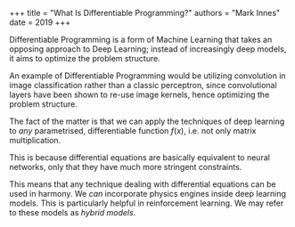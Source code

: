+++
title = "What Is Differentiable Programming?"
authors = "Mark Innes"
date = 2019
+++

Differentiable Programming is a form of Machine Learning that takes an opposing
approach to Deep Learning; instead of increasingly deep models, it aims to
optimize the problem structure. 

An example of Differentiable Programming would be utilizing convolution in
image classification rather than a classic perceptron, since convolutional
layers have been shown to re-use image kernels, hence optimizing the problem
structure.

The fact of the matter is that we can apply the techniques of deep learning to
_any_ parametrised, differentiable function $f(x)$, i.e. not only matrix
multiplication. 

This is because differential equations are basically equivalent to neural
networks, only that they have much more stringent constraints.

This means that any technique dealing with differential equations can be used
in harmony. We _can_ incorporate physics engines inside deep learning models.
This is particularly helpful in reinforcement learning. We may refer to these
models as _hybrid models_.
